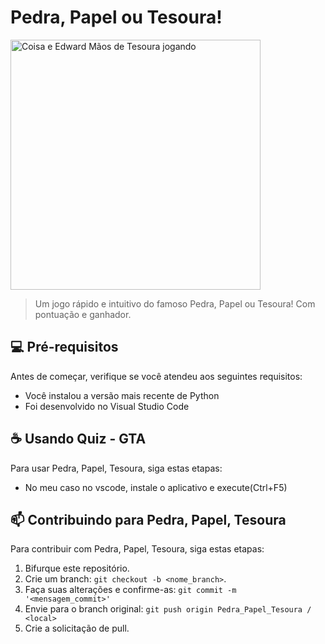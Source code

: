 # Pedra, Papel ou Tesoura!

<img src="https://hypescience.com/wp-content/uploads/2014/05/pedra-papel-tesoura-ganhar.jpg" width="400" heigth="250" alt="Coisa e Edward Mãos de Tesoura jogando">

> Um jogo rápido e intuitivo do famoso Pedra, Papel ou Tesoura! Com pontuação e ganhador.


## 💻 Pré-requisitos

Antes de começar, verifique se você atendeu aos seguintes requisitos:
* Você instalou a versão mais recente de Python
* Foi desenvolvido no Visual Studio Code

## ☕ Usando Quiz - GTA

Para usar Pedra, Papel, Tesoura, siga estas etapas:
* No meu caso no vscode, instale o aplicativo e execute(Ctrl+F5)

## 📫 Contribuindo para Pedra, Papel, Tesoura
Para contribuir com Pedra, Papel, Tesoura, siga estas etapas:

1. Bifurque este repositório.
2. Crie um branch: `git checkout -b <nome_branch>`.
3. Faça suas alterações e confirme-as: `git commit -m '<mensagem_commit>'`
4. Envie para o branch original: `git push origin Pedra_Papel_Tesoura / <local>`
5. Crie a solicitação de pull.
